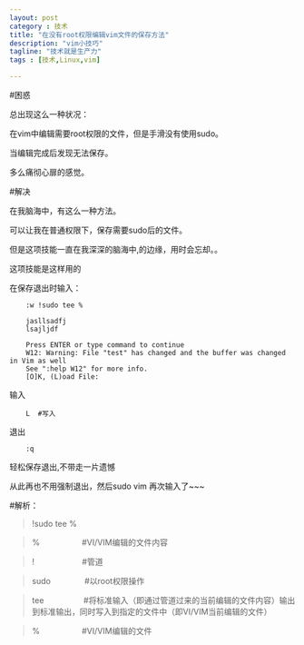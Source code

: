 ```yaml
---
layout: post
category : 技术
title: "在没有root权限编辑vim文件的保存方法"
description: "vim小技巧"
tagline: "技术就是生产力"
tags : [技术,Linux,vim]

---
```



#困惑

总出现这么一种状况：

在vim中编辑需要root权限的文件，但是手滑没有使用sudo。

当编辑完成后发现无法保存。

多么痛彻心扉的感觉。

#解决

在我脑海中，有这么一种方法。

可以让我在普通权限下，保存需要sudo后的文件。

但是这项技能一直在我深深的脑海中,的边缘，用时会忘却。。

这项技能是这样用的

在保存退出时输入：

        :w !sudo tee %
        
        jasllsadfj
        lsajljdf

        Press ENTER or type command to continue
        W12: Warning: File "test" has changed and the buffer was changed in Vim as well
        See ":help W12" for more info.
        [O]K, (L)oad File:

输入 

        L  #写入

退出

        :q

轻松保存退出,不带走一片遗憾

从此再也不用强制退出，然后sudo vim 再次输入了~~~ 


#解析：

>!sudo tee %

>%　　　　　  #VI/VIM编辑的文件内容

>!　　　　　　#管道

>sudo　　　　 #以root权限操作

>tee　　　　　#将标准输入（即通过管道过来的当前编辑的文件内容）输出到标准输出，同时写入到指定的文件中（即VI/VIM当前编辑的文件）

>%　　　　　  #VI/VIM编辑的文件

